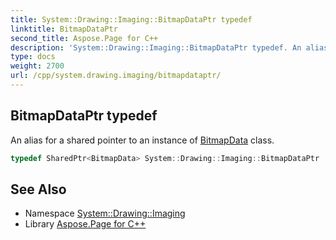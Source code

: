 ```yaml
---
title: System::Drawing::Imaging::BitmapDataPtr typedef
linktitle: BitmapDataPtr
second_title: Aspose.Page for C++
description: 'System::Drawing::Imaging::BitmapDataPtr typedef. An alias for a shared pointer to an instance of BitmapData class in C++.'
type: docs
weight: 2700
url: /cpp/system.drawing.imaging/bitmapdataptr/
---
```

## BitmapDataPtr typedef


An alias for a shared pointer to an instance of [BitmapData](../bitmapdata/) class.

```cpp
typedef SharedPtr<BitmapData> System::Drawing::Imaging::BitmapDataPtr
```

## See Also

* Namespace [System::Drawing::Imaging](../)
* Library [Aspose.Page for C++](../../)
